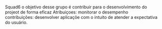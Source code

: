 Squad6 o objetivo desse grupo é contribuir para o desenvolvimento do projeot de forma eficaz
Atribuiçoes: monitorar o desempenho
contribuições: desenvolver aplicaçõe com o intuito de atender a expectativa do usuário.